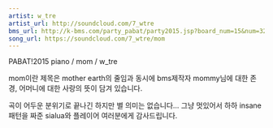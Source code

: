 ```yaml
---
artist: w_tre
artist_url: http://soundcloud.com/7_wtre
bms_url: http://k-bms.com/party_pabat/party2015.jsp?board_num=15&num=32&order=reg&odtype=a
song_url: https://soundcloud.com/7_wtre/mom
---
```


PABAT!2015
piano / mom / w_tre

mom이란 제목은 mother earth의 줄임과 동시에
bms제작자 mommy님에 대한 존경, 어머니에 대한 사랑의 뜻이 담겨 있습니다.

곡이 어두운 분위기로 끝나긴 하지만 별 의미는 없습니다... 그냥 멋있어서 하하
insane패턴을 짜준 sialua와 플레이어 여러분에게 감사드립니다.
